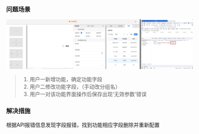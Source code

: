 ### 问题场景  
![无效参数](../image/sys/navName.jpg  ':class=lazyload')

>1. 用户一新增功能，确定功能字段  
>2. 用户二修改功能字段，（手动改分组名）  
>3. 用户一对该功能界面操作后保存出现‘无效参数’错误

### 解决措施  

根据API报错信息发现字段报错，找到功能相应字段删除并重新配置